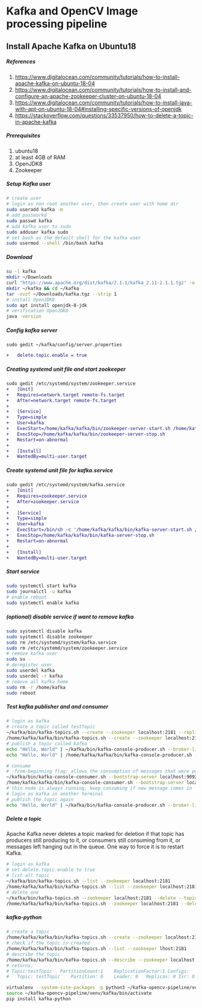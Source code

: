 # Kafka and OpenCV Image processing pipeline
## Install Apache Kafka on Ubuntu18
##### References
1. https://www.digitalocean.com/community/tutorials/how-to-install-apache-kafka-on-ubuntu-18-04
2. https://www.digitalocean.com/community/tutorials/how-to-install-and-configure-an-apache-zookeeper-cluster-on-ubuntu-18-04
3. https://www.digitalocean.com/community/tutorials/how-to-install-java-with-apt-on-ubuntu-18-04#installing-specific-versions-of-openjdk
4. https://stackoverflow.com/questions/33537950/how-to-delete-a-topic-in-apache-kafka
##### Prerequisites
1. ubuntu18
2. at least 4GB of RAM
3. OpenJDK8
4. Zookeeper
##### Setup Kafka user
```sh
# create user
# login as non root another user, then create user with home dir
sudo useradd kafka -m
# add passworkd
sudo passwd kafka
# add kafka user to sudo
sudo adduser kafka sudo
# set bash as the default shell for the kafka user
sudo usermod --shell /bin/bash kafka
```
##### Download
```sh
su -l kafka
mkdir ~/Downloads
curl "https://www.apache.org/dist/kafka/2.1.1/kafka_2.11-2.1.1.tgz" -o ~/Downloads/kafka.tgz
mkdir ~/kafka && cd ~/kafka
tar -xvzf ~/Downloads/kafka.tgz --strip 1
# install OpenJDK8
sudo apt install openjdk-8-jdk
# verification OpenJDK8
java -version
```
##### Config kafka server
	sudo gedit ~/kafka/config/server.properties
```diff
+	delete.topic.enable = true
```
##### Creating systemd unit file and start zookeeper
```diff
sudo gedit /etc/systemd/system/zookeeper.service
+	[Unit]
+	Requires=network.target remote-fs.target
+	After=network.target remote-fs.target
+	
+	[Service]
+	Type=simple
+	User=kafka
+	ExecStart=/home/kafka/kafka/bin/zookeeper-server-start.sh /home/kafka/kafka/config/+zookeeper.properties
+	ExecStop=/home/kafka/kafka/bin/zookeeper-server-stop.sh
+	Restart=on-abnormal
+	
+	[Install]
+	WantedBy=multi-user.target
```
##### Create systemd unit file for kafka.service
```diff
sudo gedit /etc/systemd/system/kafka.service
+	[Unit]
+	Requires=zookeeper.service
+	After=zookeeper.service
+	
+	[Service]
+	Type=simple
+	User=kafka
+	ExecStart=/bin/sh -c '/home/kafka/kafka/bin/kafka-server-start.sh /home/kafka/kafka/config/server.properties > /home/kafka/kafka/kafka.log 2>&1'
+	ExecStop=/home/kafka/kafka/bin/kafka-server-stop.sh
+	Restart=on-abnormal
+	
+	[Install]
+	WantedBy=multi-user.target
```
##### Start service
```sh
sudo systemctl start kafka
sudo journalctl -u kafka
# enable reboot
sudo systemctl enable kafka
```
##### (optional) disable service if want to remove kafka
```sh
sudo systemctl disable kafka
sudo systemctl disable zookeeper
sudo rm /etc/systemd/system/kafka.service
sudo rm /etc/systemd/system/zookeeper.service
# remove kafka user 
sudo su -
# deregister user
sudo userdel kafka
sudo userdel -r kafka
# remove all kafka home
sudo rm -r /home/kafka
sudo reboot
```
##### Test kafka publisher and and consumer
```sh
# login as kafka
# create a topic called testTopic
~/kafka/bin/kafka-topics.sh --create --zookeeper localhost:2181 --replication-factor 1 --partitions 1 --topic testTopic
/home/kafka/kafka/bin/kafka-topics.sh --create --zookeeper localhost:2181 --replication-factor 1 --partitions 1 --topic testTopic
# publish a topic called kafka
echo "Hello, World" | ~/kafka/bin/kafka-console-producer.sh --broker-list localhost:9092 --topic testTopic > /dev/null
echo "Hello, World" | /home/kafka/kafka/bin/kafka-console-producer.sh --broker-list localhost:9092 --topic testTopic > /dev/null

# consume
# -from-beginning flag: allows the consumption of messages that were published before the consumer was started
~/kafka/bin/kafka-console-consumer.sh --bootstrap-server localhost:9092 --topic testTopic --from-beginning
/home/kafka/kafka/bin/kafka-console-consumer.sh --bootstrap-server localhost:9092 --topic testTopic --from-beginning
# this node is always running, keep consuming if new message comes in
# login as kafka in another terminal
# publish the topic again
echo "Hello, World" | ~/kafka/bin/kafka-console-producer.sh --broker-list localhost:9092 --topic testTopic > /dev/null
```
##### Delete a topic
Apache Kafka never deletes a topic marked for deletion if that topic has producers still producing to it, or consumers still consuming from it, or messages left hanging out in the queue. 
One way to force it is to restart Kafka. 
```sh
# login as kafka
# set delete.topic.enable to true
# list all topic
~/kafka/bin/kafka-topics.sh --list --zookeeper localhost:2181
/home/kafka/kafka/bin/kafka-topics.sh --list --zookeeper localhost:2181
# delete one 
~/kafka/bin/kafka-topics.sh --zookeeper localhost:2181 --delete --topic testTopic
/home/kafka/kafka/bin/kafka-topics.sh --zookeeper localhost:2181 --delete --topic testTopic
```


##### kafka-python
```sh
# create a topic
/home/kafka/kafka/bin/kafka-topics.sh --create --zookeeper localhost:2181 --replication-factor 1 --partitions 1 --topic testTopic
# check if the topic is created
/home/kafka/kafka/bin/kafka-topics.sh --list --zookeeper lhost:2181
# describe the topic 
/home/kafka/kafka/bin/kafka-topics.sh --describe --zookeeper localhost:2181 --topic testTopic
# returns:
# Topic:testTopic	PartitionCount:1	ReplicationFactor:1	Configs:
# 	Topic: testTopic	Partition: 0	Leader: 0	Replicas: 0	Isr: 0

virtualenv --system-site-packages -p python3 ~/kafka-opencv-pipeline/venv/kafka
source ~/kafka-opencv-pipeline/venv/kafka/bin/activate
pip install kafka-python
```














































































